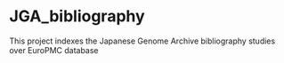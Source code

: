 # JGA_bibliography
This project indexes the Japanese Genome Archive bibliography studies over EuroPMC database
